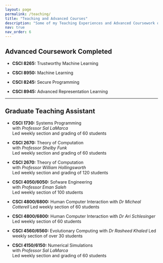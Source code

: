 ```yaml
---
layout: page
permalink: /teaching/
title: "Teaching and Advanced Courses"
description: "Some of my Teaching Experiences and Advanced Coursework over the Course of my PhD program"
nav: true
nav_order: 6
---
```


## Advanced Coursework Completed

- **CSCI 8265:** Trustworthy Machine Learning  

- **CSCI 8950:** Machine Learning

- **CSCI 8245:** Secure Programming

- **CSCI 8945:** Advanced Representation Learning

---

## Graduate Teaching Assistant

- **CSCI 1730:** Systems Programming  
  with _Professor Sal LaMarca_  
  Led weekly section and grading of 60 students

- **CSCI 2670:** Theory of Computation  
  with _Professor Shelby Funk_  
  Led weekly section and grading of 60 students

- **CSCI 2670:** Theory of Computation  
  with _Professor William Hollingsworth_  
   Led weekly section and grading of 120 students

- **CSCI 4050/6050:** Sofware Engineering  
  with _Professor Eman Saleh_  
  Led weekly section of 100 students

- **CSCI 4800/6800:** Human Computer Interaction
  with _Dr Micheal Cotterell_
  Led weekly section of 60 students

- **CSCI 4800/6800:** Human Computer Interaction
  with _Dr Ari Schlesinger_
  Led weekly section of 60 students

- **CSCI 4560/6560:** Evolutionary Computing
  with _Dr Rasheed Khaled_
  Led weekly section of over 30 students

- **CSCI 4150/6150:** Numerical Simulations  
  with _Professor Sal LaMarca_  
  Led weekly section and grading of 60 students
